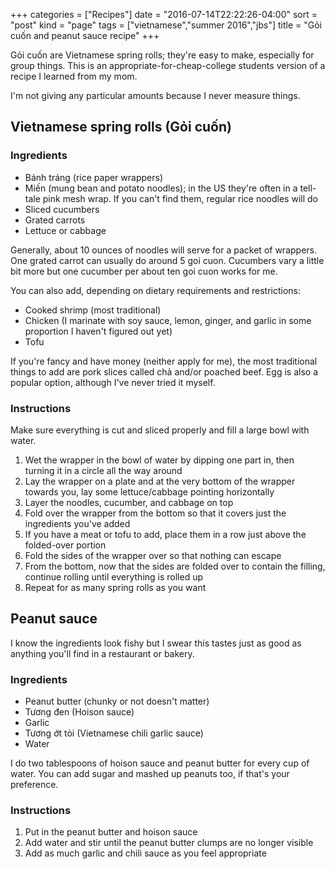 +++
categories = ["Recipes"]
date = "2016-07-14T22:22:26-04:00"
sort = "post"
kind = "page"
tags = ["vietnamese","summer 2016","jbs"]
title = "Gỏi cuốn and peanut sauce recipe"
+++

Gỏi cuốn are Vietnamese spring rolls; they're easy to make, especially for group things. This is an appropriate-for-cheap-college students version of a recipe I learned from my mom.

I'm not giving any particular amounts because I never measure things.<!--more-->

## Vietnamese spring rolls (Gỏi cuốn)

### Ingredients
- Bánh tráng (rice paper wrappers)
- Miến (mung bean and potato noodles); in the US they're often in a tell-tale pink mesh wrap. If you can't find them, regular rice noodles will do
- Sliced cucumbers
- Grated carrots
- Lettuce or cabbage

Generally, about 10 ounces of noodles will serve for a packet of wrappers. One grated carrot can usually do around 5 goi cuon. Cucumbers vary a little bit more but one cucumber per about ten goi cuon works for me.

You can also add, depending on dietary requirements and restrictions:

- Cooked shrimp (most traditional)
- Chicken (I marinate with soy sauce, lemon, ginger, and garlic in some proportion I haven't figured out yet)
- Tofu

If you're fancy and have money (neither apply for me), the most traditional things to add are pork slices called chả and/or poached beef. Egg is also a popular option, although I've never tried it myself.

### Instructions
Make sure everything is cut and sliced properly and fill a large bowl with water.

1. Wet the wrapper in the bowl of water by dipping one part in, then turning it in a circle all the way around
2. Lay the wrapper on a plate and at the very bottom of the wrapper towards you, lay some lettuce/cabbage pointing horizontally
3. Layer the noodles, cucumber, and cabbage on top
4. Fold over the wrapper from the bottom so that it covers just the ingredients you've added
5. If you have a meat or tofu to add, place them in a row just above the folded-over portion
6. Fold the sides of the wrapper over so that nothing can escape
7. From the bottom, now that the sides are folded over to contain the filling, continue rolling until everything is rolled up
8. Repeat for as many spring rolls as you want

## Peanut sauce
I know the ingredients look fishy but I swear this tastes just as good as anything you'll find in a restaurant or bakery.

### Ingredients
- Peanut butter (chunky or not doesn't matter)
- Tương đen (Hoison sauce)
- Garlic
- Tương ớt tỏi (Vietnamese chili garlic sauce)
- Water

I do two tablespoons of hoison sauce and peanut butter for every cup of water. You can add sugar and mashed up peanuts too, if that's your preference.

### Instructions
1. Put in the peanut butter and hoison sauce
2. Add water and stir until the peanut butter clumps are no longer visible
3. Add as much garlic and chili sauce as you feel appropriate